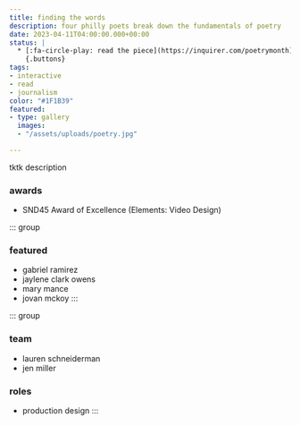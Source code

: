 ```yaml
---
title: finding the words
description: four philly poets break down the fundamentals of poetry
date: 2023-04-11T04:00:00.000+00:00
status: |
  * [:fa-circle-play: read the piece](https://inquirer.com/poetrymonth)
    {.buttons}
tags:
- interactive
- read
- journalism
color: "#1F1B39"
featured:
- type: gallery
  images:
  - "/assets/uploads/poetry.jpg"

---
```


tktk description

### awards
* SND45 Award of Excellence (Elements: Video Design)

<div class="grid grid-2">

::: group
### featured
* gabriel ramirez
* jaylene clark owens
* mary mance
* jovan mckoy
:::

::: group
### team
* lauren schneiderman
* jen miller

### roles
* production design
:::

</div>